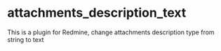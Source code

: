 # attachments_description_text
This is a plugin for Redmine, change attachments description type from string to text
